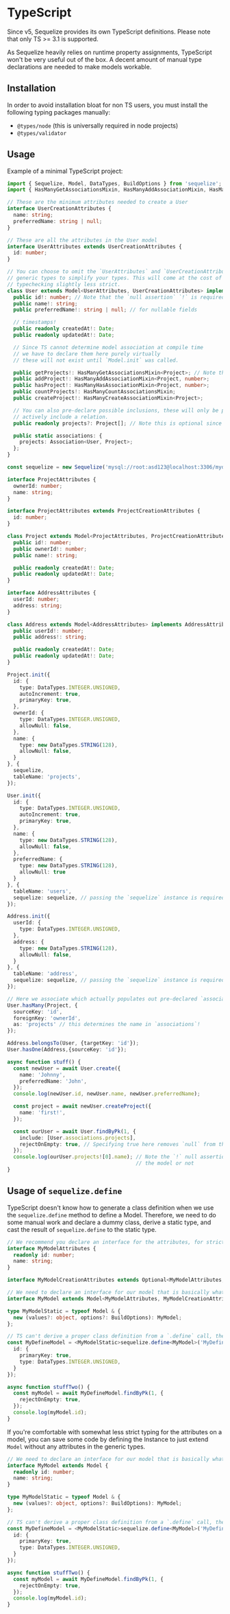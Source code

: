 # TypeScript

Since v5, Sequelize provides its own TypeScript definitions. Please note that only TS >= 3.1 is supported.

As Sequelize heavily relies on runtime property assignments, TypeScript won't be very useful out of the box. A decent amount of manual type declarations are needed to make models workable.

## Installation

In order to avoid installation bloat for non TS users, you must install the following typing packages manually:

- `@types/node` (this is universally required in node projects)
- `@types/validator`

## Usage

Example of a minimal TypeScript project:

```ts
import { Sequelize, Model, DataTypes, BuildOptions } from 'sequelize';
import { HasManyGetAssociationsMixin, HasManyAddAssociationMixin, HasManyHasAssociationMixin, Association, HasManyCountAssociationsMixin, HasManyCreateAssociationMixin } from 'sequelize';

// These are the minimum attributes needed to create a User
interface UserCreationAttributes {
  name: string;
  preferredName: string | null;
}

// These are all the attributes in the User model
interface UserAttributes extends UserCreationAttributes {
  id: number;
}

// You can choose to omit the `UserAttributes` and `UserCreationAttributes`
// generic types to simplify your types. This will come at the cost of making
// typechecking slightly less strict.
class User extends Model<UserAttributes, UserCreationAttributes> implements UserAttributes {
  public id!: number; // Note that the `null assertion` `!` is required in strict mode.
  public name!: string;
  public preferredName!: string | null; // for nullable fields

  // timestamps!
  public readonly createdAt!: Date;
  public readonly updatedAt!: Date;

  // Since TS cannot determine model association at compile time
  // we have to declare them here purely virtually
  // these will not exist until `Model.init` was called.

  public getProjects!: HasManyGetAssociationsMixin<Project>; // Note the null assertions!
  public addProject!: HasManyAddAssociationMixin<Project, number>;
  public hasProject!: HasManyHasAssociationMixin<Project, number>;
  public countProjects!: HasManyCountAssociationsMixin;
  public createProject!: HasManyCreateAssociationMixin<Project>;

  // You can also pre-declare possible inclusions, these will only be populated if you
  // actively include a relation.
  public readonly projects?: Project[]; // Note this is optional since it's only populated when explicitly requested in code

  public static associations: {
    projects: Association<User, Project>;
  };
}

const sequelize = new Sequelize('mysql://root:asd123@localhost:3306/mydb');

interface ProjectAttributes {
  ownerId: number;
  name: string;
}

interface ProjectAttributes extends ProjectCreationAttributes {
  id: number;
}

class Project extends Model<ProjectAttributes, ProjectCreationAttributes> implements ProjectAttributes {
  public id!: number;
  public ownerId!: number;
  public name!: string;

  public readonly createdAt!: Date;
  public readonly updatedAt!: Date;
}

interface AddressAttributes {
  userId: number;
  address: string;
}

class Address extends Model<AddressAttributes> implements AddressAttributes {
  public userId!: number;
  public address!: string;

  public readonly createdAt!: Date;
  public readonly updatedAt!: Date;
}

Project.init({
  id: {
    type: DataTypes.INTEGER.UNSIGNED,
    autoIncrement: true,
    primaryKey: true,
  },
  ownerId: {
    type: DataTypes.INTEGER.UNSIGNED,
    allowNull: false,
  },
  name: {
    type: new DataTypes.STRING(128),
    allowNull: false,
  }
}, {
  sequelize,
  tableName: 'projects',
});

User.init({
  id: {
    type: DataTypes.INTEGER.UNSIGNED,
    autoIncrement: true,
    primaryKey: true,
  },
  name: {
    type: new DataTypes.STRING(128),
    allowNull: false,
  },
  preferredName: {
    type: new DataTypes.STRING(128),
    allowNull: true
  }
}, {
  tableName: 'users',
  sequelize: sequelize, // passing the `sequelize` instance is required
});

Address.init({
  userId: {
    type: DataTypes.INTEGER.UNSIGNED,
  },
  address: {
    type: new DataTypes.STRING(128),
    allowNull: false,
  }
}, {
  tableName: 'address',
  sequelize: sequelize, // passing the `sequelize` instance is required
});

// Here we associate which actually populates out pre-declared `association` static and other methods.
User.hasMany(Project, {
  sourceKey: 'id',
  foreignKey: 'ownerId',
  as: 'projects' // this determines the name in `associations`!
});

Address.belongsTo(User, {targetKey: 'id'});
User.hasOne(Address,{sourceKey: 'id'});

async function stuff() {
  const newUser = await User.create({
    name: 'Johnny',
    preferredName: 'John',
  });
  console.log(newUser.id, newUser.name, newUser.preferredName);

  const project = await newUser.createProject({
    name: 'first!',
  });

  const ourUser = await User.findByPk(1, {
    include: [User.associations.projects],
    rejectOnEmpty: true, // Specifying true here removes `null` from the return type!
  });
  console.log(ourUser.projects![0].name); // Note the `!` null assertion since TS can't know if we included
                                          // the model or not
}
```

## Usage of `sequelize.define`

TypeScript doesn't know how to generate a class definition when we use the `sequelize.define` method to define a Model. Therefore, we need to do some manual work and declare a dummy class, derive a static type, and cast the result of `sequelize.define` to the static type.

```ts
// We recommend you declare an interface for the attributes, for stricter typechecking
interface MyModelAttributes {
  readonly id: number;
  name: string;
}

interface MyModelCreationAttributes extends Optional<MyModelAttributes, 'id'> {}

// We need to declare an interface for our model that is basically what our class would be
interface MyModel extends Model<MyModelAttributes, MyModelCreationAttributes>, MyModelAttributes {}

type MyModelStatic = typeof Model & {
  new (values?: object, options?: BuildOptions): MyModel;
};

// TS can't derive a proper class definition from a `.define` call, therefor we need to cast here.
const MyDefineModel = <MyModelStatic>sequelize.define<MyModel>('MyDefineModel', {
  id: {
    primaryKey: true,
    type: DataTypes.INTEGER.UNSIGNED,
  }
});

async function stuffTwo() {
  const myModel = await MyDefineModel.findByPk(1, {
    rejectOnEmpty: true,
  });
  console.log(myModel.id);
}
```

If you're comfortable with somewhat less strict typing for the attributes on a model, you can save some code by defining the Instance to just extend `Model` without any attributes in the generic types.

```ts
// We need to declare an interface for our model that is basically what our class would be
interface MyModel extends Model {
  readonly id: number;
  name: string;
}

type MyModelStatic = typeof Model & {
  new (values?: object, options?: BuildOptions): MyModel;
};

// TS can't derive a proper class definition from a `.define` call, therefor we need to cast here.
const MyDefineModel = <MyModelStatic>sequelize.define<MyModel>('MyDefineModel', {
  id: {
    primaryKey: true,
    type: DataTypes.INTEGER.UNSIGNED,
  }
});

async function stuffTwo() {
  const myModel = await MyDefineModel.findByPk(1, {
    rejectOnEmpty: true,
  });
  console.log(myModel.id);
}
```
